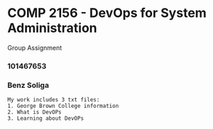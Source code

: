 # COMP 2156 - DevOps for System Administration

Group Assignment

### 101467653
### Benz Soliga
    My work includes 3 txt files:
    1. George Brown College information
    2. What is DevOPs
    3. Learning about DevOPs 
